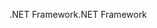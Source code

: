 <span data-ttu-id="531c4-101">.NET Framework</span><span class="sxs-lookup"><span data-stu-id="531c4-101">.NET Framework</span></span>